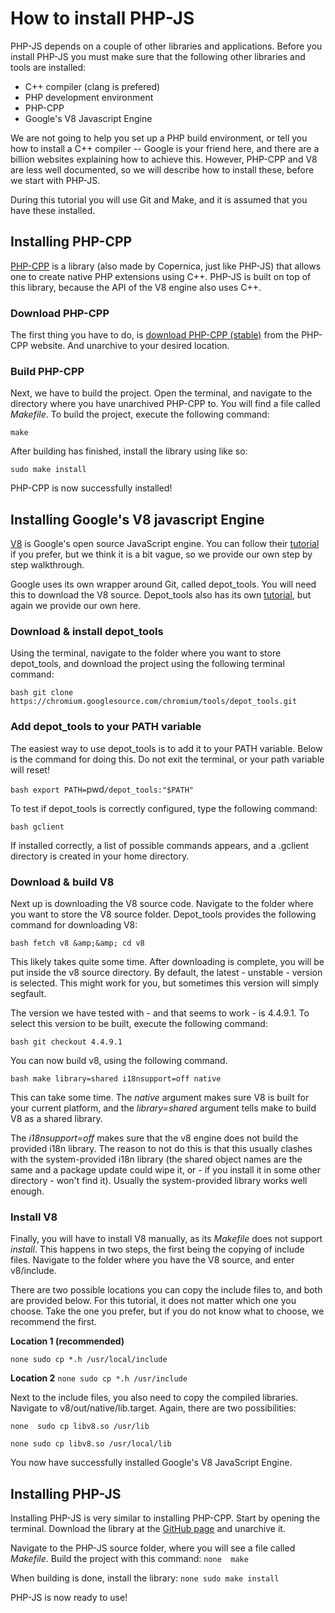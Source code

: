 # How to install PHP-JS

PHP-JS depends on a couple of other libraries and applications. Before you install PHP-JS you must make sure that the following other
libraries and tools are installed:

* C++ compiler (clang is prefered)
* PHP development environment
* PHP-CPP
* Google's V8 Javascript Engine

We are not going to help you set up
a PHP build environment, or tell you how to install a C++ compiler -- Google is your friend here, and there are
a billion websites explaining how to achieve this. However, PHP-CPP
and V8 are less well documented, so we will describe how to install these, before we start with PHP-JS.

During this tutorial you will use Git and Make, and it is assumed that you have these installed.

## Installing PHP-CPP

[PHP-CPP](https://www.php-cpp.com) is a library (also made
by Copernica, just like PHP-JS) that allows one to create native PHP
extensions using C++. PHP-JS is built on top of this library, because
the API of the V8 engine also uses C++.

### Download PHP-CPP

The first thing you have to do, is [download PHP-CPP (stable)](http://www.php-cpp.com/download)
from the PHP-CPP website. And unarchive to your desired location.

### Build PHP-CPP

Next, we have to build the project. Open the terminal, and navigate
to the directory where you have unarchived PHP-CPP to. You will find
a file called _Makefile_. To build the project, execute the following command:

` make `

After building has finished, install the library using like so:

` sudo make install `

PHP-CPP is now successfully installed!

## Installing Google's V8 javascript Engine

[V8](https://code.google.com/p/v8/) is Google's open source JavaScript engine.
You can follow their [tutorial](https://developers.google.com/v8/build)
if you prefer, but we think it is a bit vague, so we provide our own step by
step walkthrough.

Google uses its own wrapper around Git, called depot_tools.
You will need this to download the V8 source.
Depot_tools also has its own [tutorial](http://dev.chromium.org/developers/how-tos/install-depot-tools), but again we provide our own here.

### Download & install depot_tools

Using the terminal, navigate to the folder where you want to store depot_tools,
and download the project using the following terminal command:

`bash git clone https://chromium.googlesource.com/chromium/tools/depot_tools.git `

### Add depot_tools to your PATH variable

The easiest way to use depot_tools is to add it to your PATH variable.
Below is the command for doing this. Do not exit the terminal, or your
path variable will reset!

`bash export PATH=`pwd`/depot_tools:"$PATH" `

To test if depot_tools is correctly configured, type the following command:

`bash gclient `

If installed correctly, a list of possible commands appears, and a .gclient
directory is created in your home directory.

### Download & build V8

Next up is downloading the V8 source code. Navigate to the folder
where you want to store the V8 source folder. Depot_tools provides
the following command for downloading V8:

`bash fetch v8 &amp;&amp; cd v8 `

This likely takes quite some time. After downloading is complete, you
will be put inside the v8 source directory. By default, the latest -
unstable - version is selected. This might work for you, but sometimes
this version will simply segfault.

The version we have tested with - and that seems to work - is 4.4.9.1.
To select this version to be built, execute the following command:

`bash git checkout 4.4.9.1 `

You can now build v8, using the following command.

`bash make library=shared i18nsupport=off native `

This can take some time. The _native_ argument makes sure V8
is built for your current platform, and the _library=shared_
argument tells make to build V8 as a shared library.


The _i18nsupport=off_ makes sure that the v8 engine does not build the
provided i18n library. The reason to not do this is that this usually
clashes with the system-provided i18n library (the shared object names
are the same and a package update could wipe it, or - if you install it
in some other directory - won't find it). Usually the system-provided
library works well enough.

### Install V8

Finally, you will have to install V8 manually, as its <em>Makefile</em> does not support <i>install</i>.
This happens in two steps, the first being the copying of include files.
Navigate to the folder where you have the V8 source, and enter v8/include.

There are two possible locations you can copy the include files to, and both are provided below.
For this tutorial, it does not matter which one you choose. Take the
one you prefer, but if you do not know what to choose, we recommend the first.

**Location 1 (recommended)**

`none sudo cp *.h /usr/local/include`

**Location 2**
`none sudo cp *.h /usr/include `

Next to the include files, you also need to copy the compiled libraries.
Navigate to v8/out/native/lib.target.
Again, there are two possibilities:

`none  sudo cp libv8.so /usr/lib `

`none sudo cp libv8.so /usr/local/lib`

You now have successfully installed Google's V8 JavaScript Engine.

## Installing PHP-JS

Installing PHP-JS is very similar to installing PHP-CPP.
Start by opening the terminal.
Download the library at the [GitHub page](https://github.com/CopernicaMarketingSoftware/PHP-JS) and unarchive it.

Navigate to the PHP-JS source folder, where you will see a file called <i>Makefile</i>.
Build the project with this command:
`none  make `

When building is done, install the library:
`none sudo make install `

PHP-JS is now ready to use!

